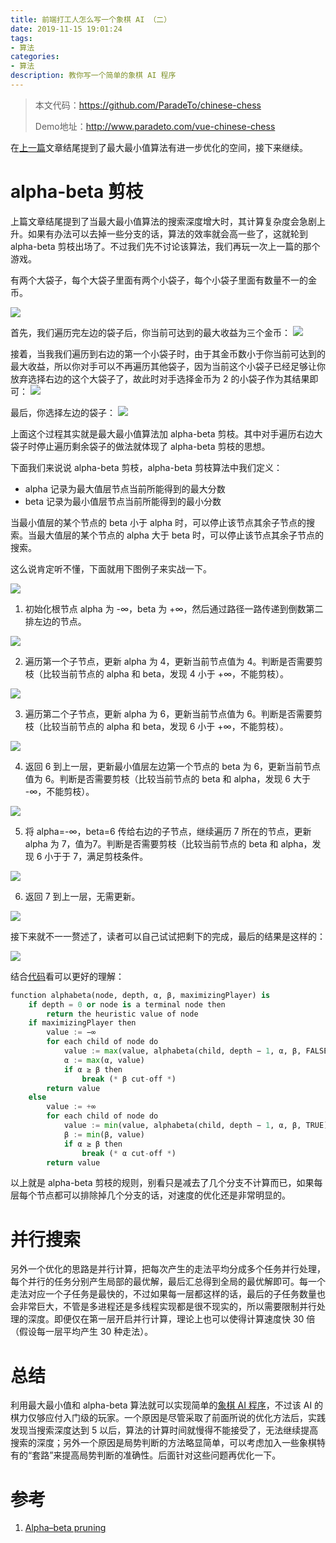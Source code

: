 ```yaml
---
title: 前端打工人怎么写一个象棋 AI （二）
date: 2019-11-15 19:01:24
tags:
- 算法
categories:
- 算法
description: 教你写一个简单的象棋 AI 程序
---
```



> 本文代码：https://github.com/ParadeTo/chinese-chess
> 
> Demo地址：http://www.paradeto.com/vue-chinese-chess

在[上一篇](/2019/11/09/algo-chinese-chess-1/)文章结尾提到了最大最小值算法有进一步优化的空间，接下来继续。

# alpha-beta 剪枝
上篇文章结尾提到了当最大最小值算法的搜索深度增大时，其计算复杂度会急剧上升。如果有办法可以去掉一些分支的话，算法的效率就会高一些了，这就轮到 alpha-beta 剪枝出场了。不过我们先不讨论该算法，我们再玩一次上一篇的那个游戏。

有两个大袋子，每个大袋子里面有两个小袋子，每个小袋子里面有数量不一的金币。

![](algo-chinese-chess-2/bags-1.png)

首先，我们遍历完左边的袋子后，你当前可达到的最大收益为三个金币：
![](algo-chinese-chess-2/bags-2.png)

接着，当我我们遍历到右边的第一个小袋子时，由于其金币数小于你当前可达到的最大收益，所以你对手可以不再遍历其他袋子，因为当前这个小袋子已经足够让你放弃选择右边的这个大袋子了，故此时对手选择金币为 2 的小袋子作为其结果即可：
![](algo-chinese-chess-2/bags-3.png)


最后，你选择左边的袋子：
![](algo-chinese-chess-2/bags-4.png)


上面这个过程其实就是最大最小值算法加 alpha-beta 剪枝。其中对手遍历右边大袋子时停止遍历剩余袋子的做法就体现了 alpha-beta 剪枝的思想。

下面我们来说说 alpha-beta 剪枝，alpha-beta 剪枝算法中我们定义：

* alpha 记录为最大值层节点当前所能得到的最大分数
* beta 记录为最小值层节点当前所能得到的最小分数

当最小值层的某个节点的 beta 小于 alpha 时，可以停止该节点其余子节点的搜索。当最大值层的某个节点的 alpha 大于 beta 时，可以停止该节点其余子节点的搜索。

这么说肯定听不懂，下面就用下图例子来实战一下。

![](algo-chinese-chess-2/1.png)

1. 初始化根节点 alpha 为 -∞，beta 为 +∞，然后通过路径一路传递到倒数第二排左边的节点。

![](algo-chinese-chess-2/2.png)

2. 遍历第一个子节点，更新 alpha 为 4，更新当前节点值为 4。判断是否需要剪枝（比较当前节点的 alpha 和 beta，发现 4 小于 +∞，不能剪枝）。

![](algo-chinese-chess-2/3.png)

3. 遍历第二个子节点，更新 alpha 为 6，更新当前节点值为 6。判断是否需要剪枝（比较当前节点的 alpha 和 beta，发现 6 小于 +∞，不能剪枝）。

![](algo-chinese-chess-2/4.png)

4. 返回 6 到上一层，更新最小值层左边第一个节点的 beta 为 6，更新当前节点值为 6。判断是否需要剪枝（比较当前节点的 beta 和 alpha，发现 6 大于 -∞，不能剪枝）。

![](algo-chinese-chess-2/5.png)

5. 将 alpha=-∞，beta=6 传给右边的子节点，继续遍历 7 所在的节点，更新 alpha 为 7，值为7。判断是否需要剪枝（比较当前节点的 beta 和 alpha，发现 6 小于于 7，满足剪枝条件。

![](algo-chinese-chess-2/6.png)

6. 返回 7 到上一层，无需更新。

![](algo-chinese-chess-2/7.png)

接下来就不一一赘述了，读者可以自己试试把剩下的完成，最后的结果是这样的：

![](algo-chinese-chess-2/8.png)

结合[代码](https://en.wikipedia.org/wiki/Alpha%E2%80%93beta_pruning)看可以更好的理解：

```python
function alphabeta(node, depth, α, β, maximizingPlayer) is
    if depth = 0 or node is a terminal node then
        return the heuristic value of node
    if maximizingPlayer then
        value := −∞
        for each child of node do
            value := max(value, alphabeta(child, depth − 1, α, β, FALSE))
            α := max(α, value)
            if α ≥ β then
                break (* β cut-off *)
        return value
    else
        value := +∞
        for each child of node do
            value := min(value, alphabeta(child, depth − 1, α, β, TRUE))
            β := min(β, value)
            if α ≥ β then
                break (* α cut-off *)
        return value
```

以上就是 alpha-beta 剪枝的规则，别看只是减去了几个分支不计算而已，如果每层每个节点都可以排除掉几个分支的话，对速度的优化还是非常明显的。

# 并行搜索
另外一个优化的思路是并行计算，把每次产生的走法平均分成多个任务并行处理，每个并行的任务分别产生局部的最优解，最后汇总得到全局的最优解即可。每一个走法对应一个子任务是最快的，不过如果每一层都这样的话，最后的子任务数量也会非常巨大，不管是多进程还是多线程实现都是很不现实的，所以需要限制并行处理的深度。即便仅在第一层开启并行计算，理论上也可以使得计算速度快 30 倍（假设每一层平均产生 30 种走法）。

# 总结
利用最大最小值和 alpha-beta 算法就可以实现简单的[象棋 AI 程序](http://www.paradeto.com/chinese-chess)，不过该 AI 的棋力仅够应付入门级的玩家。一个原因是尽管采取了前面所说的优化方法后，实践发现当搜索深度达到 5 以后，算法的计算时间就慢得不能接受了，无法继续提高搜索的深度；另外一个原因是局势判断的方法略显简单，可以考虑加入一些象棋特有的“套路”来提高局势判断的准确性。后面针对这些问题再优化一下。

# 参考
1. [Alpha–beta pruning](https://en.wikipedia.org/wiki/Alpha%E2%80%93beta_pruning)